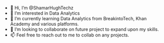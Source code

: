 - 👋 Hi, I’m @ShamarHughTechz
- 👀 I’m interested in Data Analytics
- 🌱 I’m currently learning Data Analytics from BreakintoTech, Khan Academy and various platforms.
- 💞️ I’m looking to collaborate on future project to expand upon my skills.
- 📫 Feel free to reach out to me to collab on any projects.

<!---
ShamarHughTechz/ShamarHughTechz is a ✨ special ✨ repository because its `README.md` (this file) appears on your GitHub profile.
You can click the Preview link to take a look at your changes.
--->
